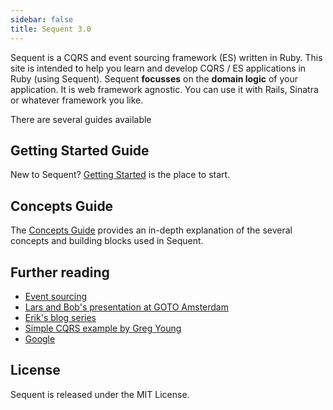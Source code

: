 ```yaml
---
sidebar: false
title: Sequent 3.0
---
```


Sequent is a CQRS and event sourcing framework (ES) written in Ruby. This site is intended
to help you learn and develop CQRS / ES applications in Ruby (using Sequent).
Sequent **focusses** on the **domain logic** of your application. It is web framework agnostic.
You can use it with Rails, Sinatra or whatever framework you like.

There are several guides available

## Getting Started Guide

New to Sequent? [Getting Started](/docs/getting-started.html) is the place to start.

## Concepts Guide

The [Concepts Guide](/docs/concepts.html) provides an in-depth explanation of the
several concepts and building blocks used in Sequent.

## Further reading

- [Event sourcing](http://martinfowler.com/eaaDev/EventSourcing.html)
- [Lars and Bob's presentation at GOTO Amsterdam](http://gotocon.com/dl/goto-amsterdam-2013/slides/BobForma_and_LarsVonk_EventSourcingInProductionSystems.pdf)
- [Erik's blog series](http://blog.zilverline.com/2011/02/10/towards-an-immutable-domain-model-monads-part-5/)
- [Simple CQRS example by Greg Young](https://github.com/gregoryyoung/m-r)
- [Google](http://www.google.nl/search?ie=UTF-8&q=cqrs+event+sourcing)

## License

Sequent is released under the MIT License.
